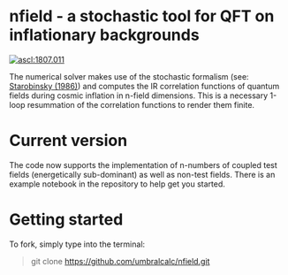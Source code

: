 # nfield - a stochastic tool for QFT on inflationary backgrounds

<a href="http://ascl.net/1807.011"><img src="https://img.shields.io/badge/ascl-1807.011-blue.svg?colorB=262255" alt="ascl:1807.011" /></a>

The numerical solver makes use of the stochastic formalism (see: [Starobinsky (1986)](https://link.springer.com/chapter/10.1007/3-540-16452-9_6)) and computes the IR correlation functions of quantum fields during cosmic inflation in n-field dimensions. This is a necessary 1-loop resummation of the correlation functions to render them finite.

# Current version

The code now supports the implementation of n-numbers of coupled test fields (energetically sub-dominant) as well as non-test fields. There is an example notebook in the repository to help get you started.

# Getting started

To fork, simply type into the terminal:

> git clone https://github.com/umbralcalc/nfield.git 
